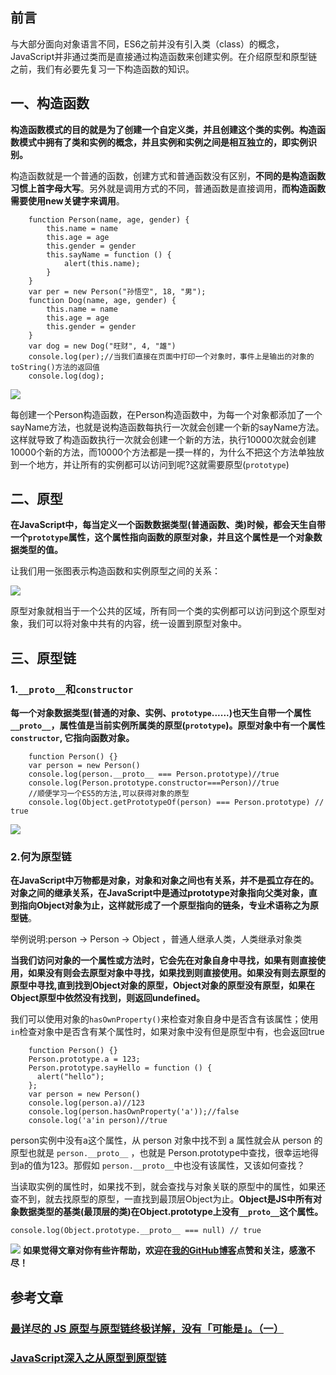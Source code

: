 ## 前言

与大部分面向对象语言不同，ES6之前并没有引入类（class）的概念，JavaScript并非通过类而是直接通过构造函数来创建实例。在介绍原型和原型链之前，我们有必要先复习一下构造函数的知识。

## 一、构造函数

**构造函数模式的目的就是为了创建一个自定义类，并且创建这个类的实例。构造函数模式中拥有了类和实例的概念，并且实例和实例之间是相互独立的，即实例识别。**

构造函数就是一个普通的函数，创建方式和普通函数没有区别，**不同的是构造函数习惯上首字母大写**。另外就是调用方式的不同，普通函数是直接调用，**而构造函数需要使用new关键字来调用**。

    	function Person(name, age, gender) {
    		this.name = name
    		this.age = age
    		this.gender = gender
    		this.sayName = function () {
    			alert(this.name);
    		}
    	}
    	var per = new Person("孙悟空", 18, "男");
    	function Dog(name, age, gender) {
    		this.name = name
    		this.age = age
    		this.gender = gender
    	}
    	var dog = new Dog("旺财", 4, "雄")
    	console.log(per);//当我们直接在页面中打印一个对象时，事件上是输出的对象的toString()方法的返回值
    	console.log(dog);
    

[![](https://camo.githubusercontent.com/a842c35783841d74a746ef899d3023bf6503234c/68747470733a2f2f757365722d676f6c642d63646e2e786974752e696f2f323031382f31302f352f313636343333383764636230353863363f773d35383726683d31393526663d706e6726733d35393532)](https://camo.githubusercontent.com/a842c35783841d74a746ef899d3023bf6503234c/68747470733a2f2f757365722d676f6c642d63646e2e786974752e696f2f323031382f31302f352f313636343333383764636230353863363f773d35383726683d31393526663d706e6726733d35393532)

每创建一个Person构造函数，在Person构造函数中，为每一个对象都添加了一个sayName方法，也就是说构造函数每执行一次就会创建一个新的sayName方法。这样就导致了构造函数执行一次就会创建一个新的方法，执行10000次就会创建10000个新的方法，而10000个方法都是一摸一样的，为什么不把这个方法单独放到一个地方，并让所有的实例都可以访问到呢?这就需要原型(`prototype`)

## 二、原型

**在JavaScript中，每当定义一个函数数据类型(普通函数、类)时候，都会天生自带一个`prototype`属性，这个属性指向函数的原型对象，并且这个属性是一个对象数据类型的值。**

让我们用一张图表示构造函数和实例原型之间的关系：

[![](https://camo.githubusercontent.com/a2c7ab71e923c3e3bf8f63eb2bd40d3d243b1490/68747470733a2f2f757365722d676f6c642d63646e2e786974752e696f2f323031382f31302f352f313636343338303836616461306237303f773d34363726683d31303426663d706e6726733d3130353336)](https://camo.githubusercontent.com/a2c7ab71e923c3e3bf8f63eb2bd40d3d243b1490/68747470733a2f2f757365722d676f6c642d63646e2e786974752e696f2f323031382f31302f352f313636343338303836616461306237303f773d34363726683d31303426663d706e6726733d3130353336)

原型对象就相当于一个公共的区域，所有同一个类的实例都可以访问到这个原型对象，我们可以将对象中共有的内容，统一设置到原型对象中。

## 三、原型链

### 1.`__proto__`和`constructor`

**每一个对象数据类型(普通的对象、实例、`prototype`......)也天生自带一个属性`__proto__`，属性值是当前实例所属类的原型(`prototype`)。原型对象中有一个属性`constructor`, 它指向函数对象。**

        function Person() {}
        var person = new Person()
        console.log(person.__proto__ === Person.prototype)//true
        console.log(Person.prototype.constructor===Person)//true
        //顺便学习一个ES5的方法,可以获得对象的原型
        console.log(Object.getPrototypeOf(person) === Person.prototype) // true
    

[![](https://camo.githubusercontent.com/ab2b4089cb18f2b79b9d8a1b9c53d930bfd93e55/68747470733a2f2f757365722d676f6c642d63646e2e786974752e696f2f323031382f31302f352f313636343361353336663438616331323f773d35333026683d32323826663d706e6726733d3139303332)](https://camo.githubusercontent.com/ab2b4089cb18f2b79b9d8a1b9c53d930bfd93e55/68747470733a2f2f757365722d676f6c642d63646e2e786974752e696f2f323031382f31302f352f313636343361353336663438616331323f773d35333026683d32323826663d706e6726733d3139303332)

### 2.何为原型链

**在JavaScript中万物都是对象，对象和对象之间也有关系，并不是孤立存在的。对象之间的继承关系，在JavaScript中是通过prototype对象指向父类对象，直到指向Object对象为止，这样就形成了一个原型指向的链条，专业术语称之为原型链**。

举例说明:person → Person → Object   ，普通人继承人类，人类继承对象类

**当我们访问对象的一个属性或方法时，它会先在对象自身中寻找，如果有则直接使用，如果没有则会去原型对象中寻找，如果找到则直接使用。如果没有则去原型的原型中寻找,直到找到Object对象的原型，Object对象的原型没有原型，如果在Object原型中依然没有找到，则返回undefined。**

我们可以使用对象的`hasOwnProperty()`来检查对象自身中是否含有该属性；使用`in`检查对象中是否含有某个属性时，如果对象中没有但是原型中有，也会返回true

    	function Person() {}
    	Person.prototype.a = 123;
    	Person.prototype.sayHello = function () {
    	  alert("hello");
    	};
    	var person = new Person()
    	console.log(person.a)//123
    	console.log(person.hasOwnProperty('a'));//false
    	console.log('a'in person)//true
    

person实例中没有a这个属性，从 person 对象中找不到 a 属性就会从 person 的原型也就是 `person.__proto__` ，也就是 Person.prototype中查找，很幸运地得到a的值为123。那假如 `person.__proto__`中也没有该属性，又该如何查找？

当读取实例的属性时，如果找不到，就会查找与对象关联的原型中的属性，如果还查不到，就去找原型的原型，一直找到最顶层Object为止。**Object是JS中所有对象数据类型的基类(最顶层的类)在Object.prototype上没有`__proto__`这个属性。**

    console.log(Object.prototype.__proto__ === null) // true
    

[![](https://camo.githubusercontent.com/d819ad98b91815426e1bf4f847be27eb0affb6a0/68747470733a2f2f757365722d676f6c642d63646e2e786974752e696f2f323031382f31302f352f313636343435623331643239313862363f773d35323126683d34363226663d706e6726733d3332383537)](https://camo.githubusercontent.com/d819ad98b91815426e1bf4f847be27eb0affb6a0/68747470733a2f2f757365722d676f6c642d63646e2e786974752e696f2f323031382f31302f352f313636343435623331643239313862363f773d35323126683d34363226663d706e6726733d3332383537)
**如果觉得文章对你有些许帮助，欢迎在[我的GitHub博客](https://github.com/ljianshu/Blog)点赞和关注，感激不尽！**

## 参考文章

### [最详尽的 JS 原型与原型链终极详解，没有「可能是」。（一）](https://www.jianshu.com/p/dee9f8b14771)

### [JavaScript深入之从原型到原型链](https://github.com/mqyqingfeng/Blog/issues/2)